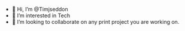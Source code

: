 - 👋 Hi, I’m @Timjseddon
- 👀 I’m interested in Tech
- 💞️ I’m looking to collaborate on any print project you are working on.

<!---
Timjseddon/Timjseddon is a ✨ special ✨ repository because its `README.md` (this file) appears on your GitHub profile.
You can click the Preview link to take a look at your changes.
--->
